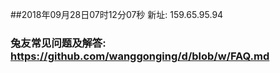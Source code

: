##2018年09月28日07时12分07秒 新址: 159.65.95.94
### 兔友常见问题及解答: https://github.com/wanggonging/d/blob/w/FAQ.md
